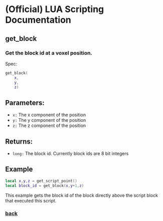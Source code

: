 
# (Official) LUA Scripting Documentation

## get_block

### Get the block id at a voxel position.

Spec:
```lua
get_block(
	x,
	y,
	z)
```
## Parameters:
- `x:` The x component of the position
- `y:` The y component of the position
- `z:` The z component of the position

## Returns:
- `long:` The block id. Currently block ids are 8 bit integers

## Example
```lua
local x,y,z = get_script_point()
local block_id = get_block(x,y+1,z)
```
This example gets the block id of the block directly above the script block that executed this script.

### [back](../blocks)
